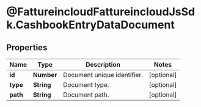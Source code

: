# @FattureincloudFattureincloudJsSdk.CashbookEntryDataDocument

## Properties

Name | Type | Description | Notes
------------ | ------------- | ------------- | -------------
**id** | **Number** | Document unique identifier. | [optional] 
**type** | **String** | Document type. | [optional] 
**path** | **String** | Document path. | [optional] 


